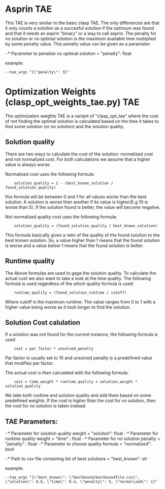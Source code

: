 # Asprin TAE

This TAE is very similar to the basic clasp TAE. The only differences are that it only counts a solution as a succesful solution if the optimum was found and that it needs an asprin "binary" or a way to call asprin. The penalty for no solution or no optimal solution is the maximum available time multiplied by some penalty value. This penalty value can be given as a parameter:

⋅⋅* Parameter to penalize no optimal solution = "penalty": float

example:
```
--tae_args "{\"penalty\": 3}"
```

# Optimization Weights (clasp_opt_weights_tae.py) TAE

The optimization weights TAE is a variant of "clasp\_opt\_tae" where the cost of not finding the optimal solution is calculated based on the time it takes to find some solution (or no solution) and the solution quality.

## Solution quality
There are two ways to calculate the cost of the solution: normalized cost and not normalized cost. For both calculations we assume that a higher value is always worse.

Normalized cost uses the following formula:
```
    solution_quality = 1 - (best_known_solution / found_solution_quality)
```
this formula will be between 0 and 1 for all values *worse* than the best solution. A solution is worse than another if its value is higher(E.g 10 is worse than 5). If the solution found is better, the value will become negative.

Not normalized quality cost uses the following formula:
```
    solution_quality = (found_solution_quality / best_known_solution)
```
This formula basically gives a ratio of the quality of the found solution to the best known solution. So, a value higher than 1 means that the found solution is worse and a value below 1 means that the found solution is better.

## Runtime quality
The Above formulas are used to gage the solution quality. To calculate the actual cost we also want to take a look at the time quality. The following formula is used regardless of the which quality formula is used:
```
    runtime_quality = (found_solution_runtime / cutoff)
```
Where cutoff is the maximum runtime. The value ranges from 0 to 1 with a higher value being worse as it took longer to find the solution.

## Solution Cost calulation

If a solution was not found for the current instance, the following formula is used
```
    cost = par_factor * unsolved_penalty
```
Par factor is usually set to 10 and unsolved penalty is a predefined value that modifies par factor.

The actual cost is then calculated with the following formula:
```
    cost = time_weight * runtime_quality + solution_weight * solution_quality
```
We take both runtime and solution quality and add them based on some predefined weights. If the cost is *higher* than the cost for no solution, then the cost for no solution is taken instead.

## TAE Parameters:

⋅⋅* Parameter for solution quality weight = "solution": float
⋅⋅* Parameter for runtime quality weight  = "time"    : float
⋅⋅* Parameter for no solution penalty     = "penalty" : float
⋅⋅* Parameter to choose quality formula   = "normalized": bool

⋅⋅* Path to csv file containing list of best solutions = "best_known": str

example:

```
--tae_args "{\"best_known\": \"bestbound/bestboundfile.csv\", \"solution\": 0.6, \"time\": 0.4, \"penalty\": 5, \"normalized\": 1}"
```




